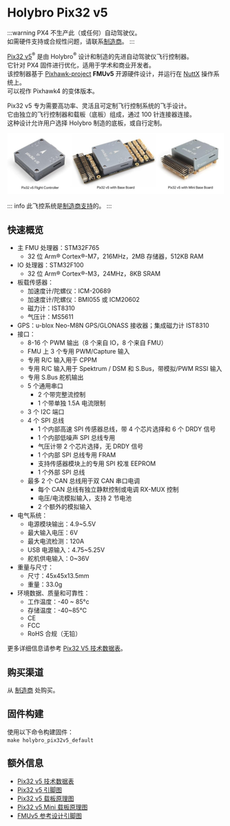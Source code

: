 # Holybro Pix32 v5

:::warning
PX4 不生产此（或任何）自动驾驶仪。  
如需硬件支持或合规性问题，请联系[制造商](https://holybro.com/)。
:::

[Pix32 v5](https://holybro.com/products/pix32-v5)<sup>&reg;</sup> 是由 Holybro<sup>&reg;</sup> 设计和制造的先进自动驾驶仪飞行控制器。  
它针对 PX4 固件进行优化，适用于学术和商业开发者。  
该控制器基于 [Pixhawk-project](https://pixhawk.org/) **FMUv5** 开源硬件设计，并运行在 [NuttX](https://nuttx.apache.org/) 操作系统上。  
可以视作 Pixhawk4 的变体版本。

Pix32 v5 专为需要高功率、灵活且可定制飞行控制系统的飞手设计。  
它由独立的飞行控制器和载板（底板）组成，通过 100 针连接器连接。  
这种设计允许用户选择 Holybro 制造的底板，或自行定制。

![Pix32 v5 家族](../../assets/flight_controller/holybro_pix32_v5/pix32_v5_family.jpg)

::: info
此飞控系统是[制造商支持](../flight_controller/autopilot_manufacturer_supported.md)的。
:::

## 快速概览

- 主 FMU 处理器：STM32F765  
  - 32 位 Arm® Cortex®-M7，216MHz，2MB 存储器，512KB RAM  
- IO 处理器：STM32F100  
  - 32 位 Arm® Cortex®-M3，24MHz，8KB SRAM  
- 板载传感器：  
  - 加速度计/陀螺仪：ICM-20689  
  - 加速度计/陀螺仪：BMI055 或 ICM20602  
  - 磁力计：IST8310  
  - 气压计：MS5611  
- GPS：u-blox Neo-M8N GPS/GLONASS 接收器；集成磁力计 IST8310  
- 接口：  
  - 8-16 个 PWM 输出（8 个来自 IO，8 个来自 FMU）  
  - FMU 上 3 个专用 PWM/Capture 输入  
  - 专用 R/C 输入用于 CPPM  
  - 专用 R/C 输入用于 Spektrum / DSM 和 S.Bus，带模拟/PWM RSSI 输入  
  - 专用 S.Bus 舵机输出  
  - 5 个通用串口  
    - 2 个带完整流控制  
    - 1 个带单独 1.5A 电流限制  
  - 3 个 I2C 端口  
  - 4 个 SPI 总线  
    - 1 个内部高速 SPI 传感器总线，带 4 个芯片选择和 6 个 DRDY 信号  
    - 1 个内部低噪声 SPI 总线专用  
    - 气压计带 2 个芯片选择，无 DRDY 信号  
    - 1 个内部 SPI 总线专用 FRAM  
    - 支持传感器模块上的专用 SPI 校准 EEPROM  
    - 1 个外部 SPI 总线  
  - 最多 2 个 CAN 总线用于双 CAN 串口电调  
    - 每个 CAN 总线有独立静默控制或电调 RX-MUX 控制  
    - 电压/电流模拟输入，支持 2 节电池  
    - 2 个额外的模拟输入  
- 电气系统：  
  - 电源模块输出：4.9~5.5V  
  - 最大输入电压：6V  
  - 最大电流检测：120A  
  - USB 电源输入：4.75~5.25V  
  - 舵机供电输入：0~36V  
- 重量与尺寸：  
  - 尺寸：45x45x13.5mm  
  - 重量：33.0g  
- 环境数据、质量和可靠性：  
  - 工作温度：-40 ~ 85°c  
  - 存储温度：-40~85℃  
  - CE  
  - FCC  
  - RoHS 合规（无铅）  

更多详细信息请参考 [Pix32 V5 技术数据表](https://cdn.shopify.com/s/files/1/0604/5905/7341/files/Holybro_PIX32-V5_technical_data_sheet_v1.1.pdf)。

## 购买渠道

从 [制造商](https://holybro.com/) 处购买。

## 固件构建

使用以下命令构建固件：  
`make holybro_pix32v5_default`

## 额外信息

- [Pix32 v5 技术数据表](https://cdn.shopify.com/s/files/1/0604/5905/7341/files/Holybro_PIX32-V5_technical_data_sheet_v1.1.pdf)  
- [Pix32 v5 引脚图](https://cdn.shopify.com/s/files/1/0604/5905/7341/files/Holybro_Pix32-V5-Base-Mini-Pinouts.pdf)  
- [Pix32 v5 载板原理图](https://cdn.shopify.com/s/files/1/0604/5905/7341/files/Holybro_PIX32-V5-BASE-Schematic_diagram.pdf)  
- [Pix32 v5 Mini 载板原理图](https://cdn.shopify.com/s/files/1/0604/5905/7341/files/Holybro_PIX32-V5-Base-Mini-Board_Schematic_diagram.pdf)  
- [FMUv5 参考设计引脚图](https://docs.google.com/spreadsheets/d/1-n0__BYDedQrc_2NHqBenG1DNepAgnHpSGglke-QQwY/edit#gid=912976165)